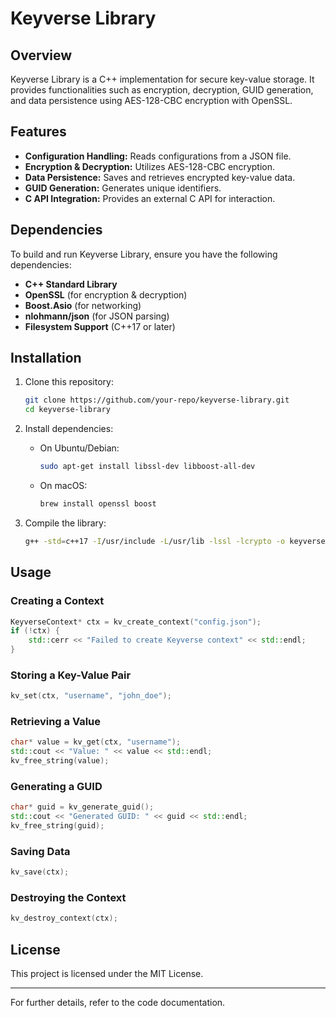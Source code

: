 # Keyverse Library

## Overview

Keyverse Library is a C++ implementation for secure key-value storage. It provides functionalities such as encryption, decryption, GUID generation, and data persistence using AES-128-CBC encryption with OpenSSL.

## Features

- **Configuration Handling:** Reads configurations from a JSON file.
- **Encryption & Decryption:** Utilizes AES-128-CBC encryption.
- **Data Persistence:** Saves and retrieves encrypted key-value data.
- **GUID Generation:** Generates unique identifiers.
- **C API Integration:** Provides an external C API for interaction.

## Dependencies

To build and run Keyverse Library, ensure you have the following dependencies:

- **C++ Standard Library**
- **OpenSSL** (for encryption & decryption)
- **Boost.Asio** (for networking)
- **nlohmann/json** (for JSON parsing)
- **Filesystem Support** (C++17 or later)

## Installation

1. Clone this repository:

   ```sh
   git clone https://github.com/your-repo/keyverse-library.git
   cd keyverse-library
   ```

2. Install dependencies:

   - On Ubuntu/Debian:
     ```sh
     sudo apt-get install libssl-dev libboost-all-dev
     ```
   - On macOS:
     ```sh
     brew install openssl boost
     ```

3. Compile the library:

   ```sh
   g++ -std=c++17 -I/usr/include -L/usr/lib -lssl -lcrypto -o keyverse keyverse_library.cpp
   ```

## Usage

### Creating a Context

```cpp
KeyverseContext* ctx = kv_create_context("config.json");
if (!ctx) {
    std::cerr << "Failed to create Keyverse context" << std::endl;
}
```

### Storing a Key-Value Pair

```cpp
kv_set(ctx, "username", "john_doe");
```

### Retrieving a Value

```cpp
char* value = kv_get(ctx, "username");
std::cout << "Value: " << value << std::endl;
kv_free_string(value);
```

### Generating a GUID

```cpp
char* guid = kv_generate_guid();
std::cout << "Generated GUID: " << guid << std::endl;
kv_free_string(guid);
```

### Saving Data

```cpp
kv_save(ctx);
```

### Destroying the Context

```cpp
kv_destroy_context(ctx);
```

## License

This project is licensed under the MIT License.

---

For further details, refer to the code documentation.
